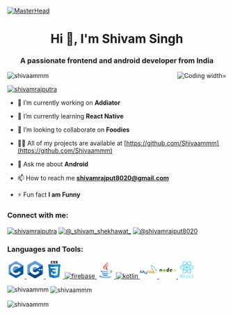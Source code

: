 [![MasterHead](https://1.bp.blogspot.com/-7A4WynwLsMw/XbBpCXG8fHI/AAAAAAAAMt4/uOa1bpLskYgrwGbllhSu2SDj_Mig8SXJQCLcBGAsYHQ/s1600/2000_600px.gif)](https://github.com/Shivaammm.)
<h1 align="center">Hi 👋, I'm Shivam Singh</h1>
<h3 align="center">A passionate frontend and android developer from India</h3>
<img align="right" alt="Coding width="200" src="https://codersera.com/blog/wp-content/uploads/2019/07/BLOG-23-L-3.jpg">


<p align="left"> <img src="https://komarev.com/ghpvc/?username=shivaammm&label=Profile%20views&color=0e75b6&style=flat" alt="shivaammm" /> </p>

<p align="left"> <a href="https://twitter.com/shivamrajputra" target="blank"><img src="https://img.shields.io/twitter/follow/shivamrajputra?logo=twitter&style=for-the-badge" alt="shivamrajputra" /></a> </p>

- 🔭 I’m currently working on **Addiator**

- 🌱 I’m currently learning **React Native**

- 👯 I’m looking to collaborate on **Foodies**

- 👨‍💻 All of my projects are available at [https://github.com/Shivaammm](https://github.com/Shivaammm)

- 💬 Ask me about **Android**

- 📫 How to reach me **shivamrajput8020@gmail.com**

- ⚡ Fun fact **I am Funny**

<h3 align="left">Connect with me:</h3>
<p align="left">
<a href="https://twitter.com/shivamrajputra" target="blank"><img align="center" src="https://raw.githubusercontent.com/rahuldkjain/github-profile-readme-generator/master/src/images/icons/Social/twitter.svg" alt="shivamrajputra" height="30" width="40" /></a>
<a href="https://instagram.com/@_shivam_shekhawat_" target="blank"><img align="center" src="https://raw.githubusercontent.com/rahuldkjain/github-profile-readme-generator/master/src/images/icons/Social/instagram.svg" alt="@_shivam_shekhawat_" height="30" width="40" /></a>
<a href="https://www.hackerrank.com/@shivamrajput8020" target="blank"><img align="center" src="https://raw.githubusercontent.com/rahuldkjain/github-profile-readme-generator/master/src/images/icons/Social/hackerrank.svg" alt="@shivamrajput8020" height="30" width="40" /></a>
</p>

<h3 align="left">Languages and Tools:</h3>
<p align="left"> <a href="https://www.cprogramming.com/" target="_blank" rel="noreferrer"> <img src="https://raw.githubusercontent.com/devicons/devicon/master/icons/c/c-original.svg" alt="c" width="40" height="40"/> </a> <a href="https://www.w3schools.com/cpp/" target="_blank" rel="noreferrer"> <img src="https://raw.githubusercontent.com/devicons/devicon/master/icons/cplusplus/cplusplus-original.svg" alt="cplusplus" width="40" height="40"/> </a> <a href="https://www.w3schools.com/css/" target="_blank" rel="noreferrer"> <img src="https://raw.githubusercontent.com/devicons/devicon/master/icons/css3/css3-original-wordmark.svg" alt="css3" width="40" height="40"/> </a> <a href="https://firebase.google.com/" target="_blank" rel="noreferrer"> <img src="https://www.vectorlogo.zone/logos/firebase/firebase-icon.svg" alt="firebase" width="40" height="40"/> </a> <a href="https://www.java.com" target="_blank" rel="noreferrer"> <img src="https://raw.githubusercontent.com/devicons/devicon/master/icons/java/java-original.svg" alt="java" width="40" height="40"/> </a> <a href="https://kotlinlang.org" target="_blank" rel="noreferrer"> <img src="https://www.vectorlogo.zone/logos/kotlinlang/kotlinlang-icon.svg" alt="kotlin" width="40" height="40"/> </a> <a href="https://www.mysql.com/" target="_blank" rel="noreferrer"> <img src="https://raw.githubusercontent.com/devicons/devicon/master/icons/mysql/mysql-original-wordmark.svg" alt="mysql" width="40" height="40"/> </a> <a href="https://nodejs.org" target="_blank" rel="noreferrer"> <img src="https://raw.githubusercontent.com/devicons/devicon/master/icons/nodejs/nodejs-original-wordmark.svg" alt="nodejs" width="40" height="40"/> </a> <a href="https://reactjs.org/" target="_blank" rel="noreferrer"> <img src="https://raw.githubusercontent.com/devicons/devicon/master/icons/react/react-original-wordmark.svg" alt="react" width="40" height="40"/> </a> </p>

<p><img align="left" src="https://github-readme-stats.vercel.app/api/top-langs?username=shivaammm&show_icons=true&locale=en&layout=compact" alt="shivaammm" /></p>

<p>&nbsp;<img align="center" src="https://github-readme-stats.vercel.app/api?username=shivaammm&show_icons=true&locale=en" alt="shivaammm" /></p>

<p><img align="center" src="https://github-readme-streak-stats.herokuapp.com/?user=shivaammm&" alt="shivaammm" /></p>
